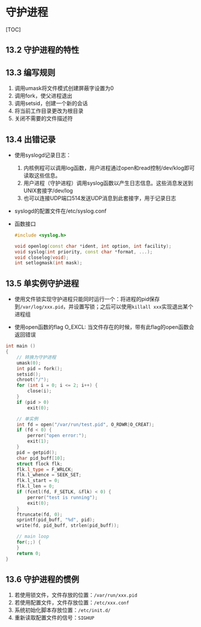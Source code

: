 # 守护进程

[TOC]

## 13.2 守护进程的特性

## 13.3 编写规则

1. 调用umask将文件模式创建屏蔽字设置为0
2. 调用fork，使父进程退出
3. 调用setsid，创建一个新的会话
4. 将当前工作目录更改为根目录
5. 关闭不需要的文件描述符

## 13.4 出错记录

* 使用syslogd记录日志：

    1. 内核例程可以调用log函数，用户进程通过open和read控制/dev/klog即可读取这些信息。
    2. 用户进程（守护进程）调用syslog函数以产生日志信息。这些消息发送到UNIX套接字/dev/log
    3. 也可以连接UDP端口514发送UDP消息到此套接字，用于记录日志

* syslogd的配置文件在/etc/syslog.conf

* 函数接口

    ```c++
    #include <syslog.h>

    void openlog(const char *ident, int option, int facility);
    void syslog(int priority, const char *format, ...);
    void closelog(void);
    int setlogmask(int mask);
    ```

## 13.5 单实例守护进程

* 使用文件锁实现守护进程只能同时运行一个：将进程的pid保存到`/var/log/xxx.pid`，并设置写锁；之后可以使用`killall xxx`实现退出某个进程组

* 使用open函数的flag O_EXCL: 当文件存在的时候，带有此flag的open函数会返回错误

```c++
int main ()
{
    // 转换为守护进程
    umask(0);
    int pid = fork();
    setsid();
    chroot("/");
    for (int i = 0; i <= 2; i++) {
        close(i);
    }
    if (pid > 0)
        exit(0);

    // 单实例
    int fd = open("/var/run/test.pid", O_RDWR|O_CREAT);
    if (fd < 0) {
        perror("open error:");
        exit(1);
    }
    pid = getpid();
    char pid_buff[10];
    struct flock flk;
    flk.l_type = F_WRLCK;
    flk.l_whence = SEEK_SET;
    flk.l_start = 0;
    flk.l_len = 0;
    if (fcntl(fd, F_SETLK, &flk) < 0) {
        perror("test is running");
        exit(0);
    }
    ftruncate(fd, 0);
    sprintf(pid_buff, "%d", pid);
    write(fd, pid_buff, strlen(pid_buff));

    // main loop
    for(;;) {
    }
    return 0;
}
```

## 13.6 守护进程的惯例

1. 若使用锁文件，文件存放的位置：`/var/run/xxx.pid`
2. 若使用配置文件，文件存放位置：`/etc/xxx.conf`
3. 系统初始化脚本存放位置：`/etc/init.d/`
4. 重新读取配置文件的信号：`SIGHUP`
